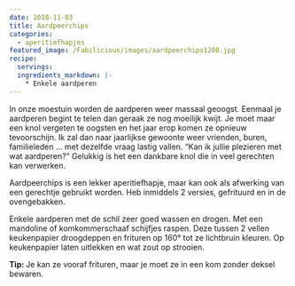 ```yaml
---
date: 2018-11-03
title: Aardpeerchips
categories:
  - aperitiefhapjes
featured_image: /Fabilicious/images/aardpeerchips1200.jpg
recipe:
  servings: 
  ingredients_markdown: |-
    * Enkele aardperen
---
```

In onze moestuin worden de aardperen weer massaal geoogst.
Eenmaal je aardperen begint te telen dan geraak ze nog moeilijk kwijt.
Je moet maar een knol vergeten te oogsten en het jaar erop komen ze opnieuw tevoorschijn.
Ik zal dan naar jaarlijkse gewoonte weer vrienden, buren, familieleden … met dezelfde 
vraag lastig vallen. “Kan ik jullie plezieren met wat aardperen?“
Gelukkig is het een dankbare knol die in veel gerechten kan verwerken.

Aardpeerchips is een lekker aperitiefhapje, maar kan ook als afwerking van een gerechtje gebruikt worden.
Heb inmiddels 2 versies, gefrituurd en in de ovengebakken.
<!--more-->

Enkele aardperen met de schil zeer goed wassen en drogen.
Met een mandoline of komkommerschaaf schijfjes raspen.
Deze tussen 2 vellen keukenpapier droogdeppen en frituren op 160° tot ze lichtbruin
kleuren.
Op keukenpapier laten uitlekken en wat zout op strooien.

<b>Tip: </b>
Je kan ze vooraf frituren, maar je moet ze in een kom zonder deksel bewaren.
